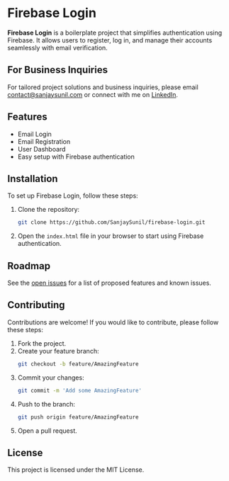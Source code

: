 # Firebase Login

**Firebase Login** is a boilerplate project that simplifies authentication using Firebase. It allows users to register, log in, and manage their accounts seamlessly with email verification.

## For Business Inquiries

For tailored project solutions and business inquiries, please email [contact@sanjaysunil.com](mailto:contact@sanjaysunil.com) or connect with me on [LinkedIn](https://www.linkedin.com/in/sanjaysunil).

## Features

- Email Login
- Email Registration
- User Dashboard
- Easy setup with Firebase authentication

## Installation

To set up Firebase Login, follow these steps:

1. Clone the repository:
   ```bash
   git clone https://github.com/SanjaySunil/firebase-login.git
   ```
2. Open the `index.html` file in your browser to start using Firebase authentication.

## Roadmap

See the [open issues](https://github.com/SanjaySunil/firebase-login/issues) for a list of proposed features and known issues.

## Contributing

Contributions are welcome! If you would like to contribute, please follow these steps:

1. Fork the project.
2. Create your feature branch:
   ```bash
   git checkout -b feature/AmazingFeature
   ```
3. Commit your changes:
   ```bash
   git commit -m 'Add some AmazingFeature'
   ```
4. Push to the branch:
   ```bash
   git push origin feature/AmazingFeature
   ```
5. Open a pull request.

## License

This project is licensed under the MIT License.
